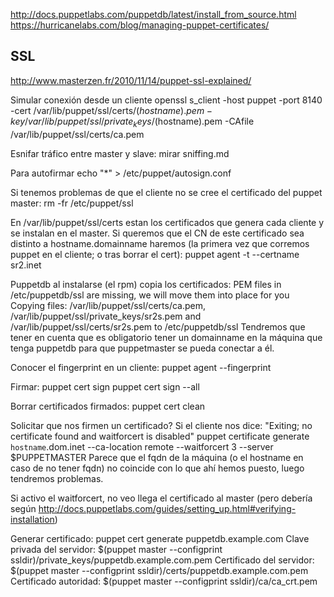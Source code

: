 http://docs.puppetlabs.com/puppetdb/latest/install_from_source.html
https://hurricanelabs.com/blog/managing-puppet-certificates/

## SSL ##
http://www.masterzen.fr/2010/11/14/puppet-ssl-explained/

Simular conexión desde un cliente
openssl s_client -host puppet -port 8140 -cert /var/lib/puppet/ssl/certs/$(hostname).pem -key /var/lib/puppet/ssl/private_keys/$(hostname).pem -CAfile /var/lib/puppet/ssl/certs/ca.pem

Esnifar tráfico entre master y slave: mirar sniffing.md



Para autofirmar
echo "*" > /etc/puppet/autosign.conf


Si tenemos problemas de que el cliente no se cree el certificado del puppet master:
rm -fr /etc/puppet/ssl


En /var/lib/puppet/ssl/certs estan los certificados que genera cada cliente y se instalan en el master.
Si queremos que el CN de este certificado sea distinto a hostname.domainname haremos (la primera vez que corremos puppet en el cliente; o tras borrar el cert):
puppet agent -t --certname sr2.inet


Puppetdb al instalarse (el rpm) copia los certificados:
PEM files in /etc/puppetdb/ssl are missing, we will move them into place for you
Copying files: /var/lib/puppet/ssl/certs/ca.pem, /var/lib/puppet/ssl/private_keys/sr2s.pem and /var/lib/puppet/ssl/certs/sr2s.pem to /etc/puppetdb/ssl
Tendremos que tener en cuenta que es obligatorio tener un domainname en la máquina que tenga puppetdb para que puppetmaster se pueda conectar a él.

Conocer el fingerprint en un cliente:
puppet agent --fingerprint


Firmar:
puppet cert sign <nombre>
puppet cert sign --all


Borrar certificados firmados:
puppet cert clean <nombre>


Solicitar que nos firmen un certificado?
Si el cliente nos dice: "Exiting; no certificate found and waitforcert is disabled"
  puppet certificate generate `hostname`.dom.inet --ca-location remote --waitforcert 3 --server $PUPPETMASTER
    Parece que el fqdn de la máquina (o el hostname en caso de no tener fqdn) no coincide con lo que ahí hemos puesto, luego tendremos problemas.

  Si activo el waitforcert, no veo llega el certificado al master (pero debería según http://docs.puppetlabs.com/guides/setting_up.html#verifying-installation)


Generar certificado:
puppet cert generate puppetdb.example.com
Clave privada del servidor: $(puppet master --configprint ssldir)/private_keys/puppetdb.example.com.pem
Certificado del servidor: $(puppet master --configprint ssldir)/certs/puppetdb.example.com.pem 
Certificado autoridad: $(puppet master --configprint ssldir)/ca/ca_crt.pem

